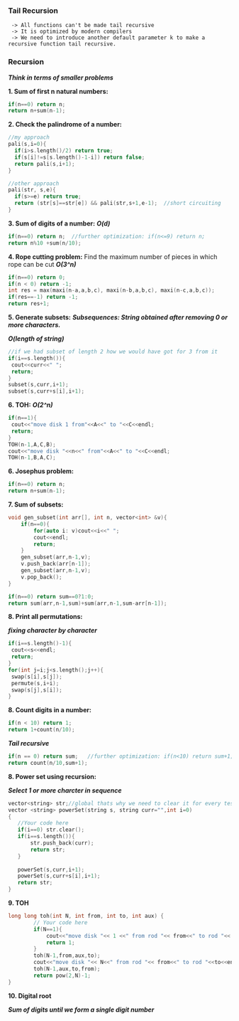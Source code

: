 ### Tail Recursion

```
 -> All functions can't be made tail recursive
 -> It is optimized by modern compilers
 -> We need to introduce another default parameter k to make a recursive function tail recursive.
```

### Recursion
***Think in terms of smaller problems***

**1. Sum of first n natural numbers:** 
```C++
if(n==0) return n;
return n+sum(n-1);
```
**2. Check the palindrome of a number:** 
```C++
//my approach
pali(s,i=0){
  if(i>s.length()/2) return true;
  if(s[i]!=s[s.length()-1-i]) return false;
  return pali(s,i+1);
}

//other approach
pali(str, s,e){
  if(s>=e) return true;
  return (str[s]==str[e]) && pali(str,s+1,e-1);  //short circuiting
}
```
**3. Sum of digits of a number:** 
***O(d)***
```C++
if(n==0) return n;  //further optimization: if(n<=9) return n;
return n%10 +sum(n/10);
```
**4. Rope cutting problem:** Find the maximum number of pieces in which rope can be cut
***O(3^n)***
```C++
if(n==0) return 0;
if(n < 0) return -1;
int res = max(maxi(n-a,a,b,c), maxi(n-b,a,b,c), maxi(n-c,a,b,c));
if(res==-1) return -1;
return res+1;
```
**5. Generate subsets:** 
***Subsequences: String obtained after removing 0 or more characters.***

***O(length of string)***
```C++
//if we had subset of length 2 how we would have got for 3 from it
if(i==s.length()){
 cout<<curr<<" ";
 return;
}
subset(s,curr,i+1);
subset(s,curr+s[i],i+1);
```
**6. TOH:** 
***O(2^n)***
```C++
if(n==1){
 cout<<"move disk 1 from"<<A<<" to "<<C<<endl;
 return;
}
TOH(n-1,A,C,B);
cout<<"move disk "<<n<<" from"<<A<<" to "<<C<<endl;
TOH(n-1,B,A,C);
```
**6. Josephus problem:** 
```C++
if(n==0) return n;
return n+sum(n-1);
```
**7. Sum of subsets:** 
```C++
void gen_subset(int arr[], int n, vector<int> &v){
    if(n==0){
        for(auto i: v)cout<<i<<" ";
        cout<<endl;
        return;
    }
    gen_subset(arr,n-1,v);
    v.push_back(arr[n-1]);
    gen_subset(arr,n-1,v);
    v.pop_back();
}
```

```C++
if(n==0) return sum==0?1:0;
return sum(arr,n-1,sum)+sum(arr,n-1,sum-arr[n-1]);
```
**8. Print all permutations:** 

***fixing character by character***
```C++
if(i==s.length()-1){
 cout<<s<<endl;
 return;
}
for(int j=i;j<s.length();j++){
 swap(s[i],s[j]);
 permute(s,i+i);
 swap(s[j],s[i]);
}
```

**8. Count digits in a number:**

```C++
if(n < 10) return 1;
return 1+count(n/10);
```

***Tail recursive***
```C++
if(n == 0) return sum;   //further optimization: if(n<10) return sum+1;
return count(n/10,sum+1);
```


**8. Power set using recursion:**

***Select 1 or more charcter in sequence***

```C++
vector<string> str;//global thats why we need to clear it for every test case otherwise make separate function for calculating powerset
vector <string> powerSet(string s, string curr="",int i=0)
{
   //Your code here
   if(i==0) str.clear();
   if(i==s.length()){
       str.push_back(curr);
       return str;
   }
   
   powerSet(s,curr,i+1);
   powerSet(s,curr+s[i],i+1);
   return str;
}
```

**9. TOH**

```c++
long long toh(int N, int from, int to, int aux) {
        // Your code here
        if(N==1){
            cout<<"move disk "<< 1 <<" from rod "<< from<<" to rod "<< to<<endl;
            return 1;
        }
        toh(N-1,from,aux,to);
        cout<<"move disk "<< N<<" from rod "<< from<<" to rod "<<to<<endl;
        toh(N-1,aux,to,from);
        return pow(2,N)-1;
}
```

**10. Digital root**

***Sum of digits until we form a single digit number***


